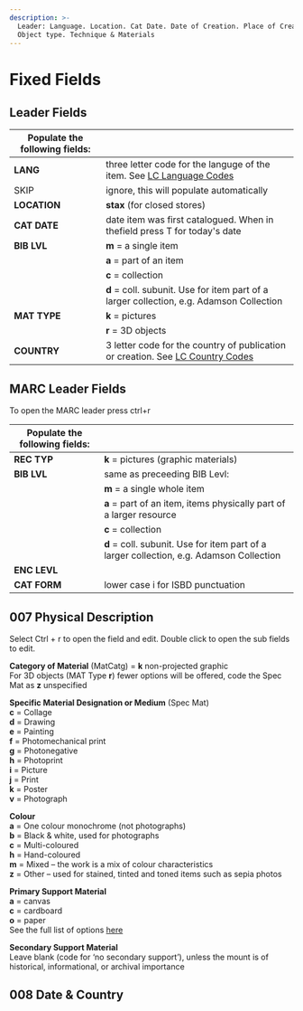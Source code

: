 ```yaml
---
description: >-
  Leader: Language. Location. Cat Date. Date of Creation. Place of Creation.
  Object type. Technique & Materials
---
```


# Fixed Fields

## Leader Fields

| Populate the following fields: |                                                                                                                       |
| ------------------------------ | --------------------------------------------------------------------------------------------------------------------- |
| **LANG**                       | three letter code for the languge of the item. See [LC Language Codes](https://www.loc.gov/marc/languages/)           |
| SKIP                           | ignore, this will populate automatically                                                                              |
| **LOCATION**                   | **stax** (for closed stores)                                                                                          |
| **CAT DATE**                   | date item was first catalogued. When in thefield press T for today's date                                             |
| **BIB LVL**                    | **m** = a single item                                                                                                 |
|                                | **a** = part of an item                                                                                               |
|                                | **c** = collection                                                                                                    |
|                                | **d** = coll. subunit. Use for item part of a larger collection, e.g. Adamson Collection                              |
| **MAT TYPE**                   | **k** = pictures                                                                                                      |
|                                | **r** = 3D objects                                                                                                    |
| **COUNTRY**                    | 3 letter code for the country of publication or creation. See [LC Country Codes](https://www.loc.gov/marc/countries/) |

## MARC Leader Fields

To open the MARC leader press ctrl+r

| Populate the following fields: |                                                                                          |
| ------------------------------ | ---------------------------------------------------------------------------------------- |
| **REC TYP**                    | **k** = pictures (graphic materials)                                                     |
| **BIB LVL**                    | same as preceeding BIB Levl:                                                             |
|                                | **m** = a single whole item                                                              |
|                                | **a** = part of an item, items physically part of a larger resource                      |
|                                | **c** = collection                                                                       |
|                                | **d** = coll. subunit. Use for item part of a larger collection, e.g. Adamson Collection |
| **ENC LEVL**                   |                                                                                          |
| **CAT FORM**                   | lower case i for ISBD punctuation                                                        |

## 007 Physical Description

Select Ctrl + r to open the field and edit. Double click to open the sub fields to edit.

**Category of Material** (MatCatg) = **k** non-projected graphic\
For 3D objects (MAT Type **r**) fewer options will be offered, code the Spec Mat as **z** unspecified

**Specific Material Designation or Medium** (Spec Mat)\
**c** = Collage\
**d** = Drawing\
**e** = Painting\
**f** = Photomechanical print\
**g** = Photonegative\
**h** = Photoprint\
**i** = Picture\
**j** = Print\
**k** = Poster\
**v** = Photograph

**Colour**\
**a** = One colour monochrome (not photographs)\
**b** = Black & white, used for photographs\
**c** = Multi-coloured\
**h** = Hand-coloured\
**m** = Mixed – the work is a mix of colour characteristics\
**z** = Other – used for stained, tinted and toned items such as sepia photos

**Primary Support Material**\
**a** = canvas\
**c** = cardboard\
**o** = paper\
See the full list of options [here](https://www.oclc.org/bibformats/en/0xx/007nonproj.html)

**Secondary Support Material**\
Leave blank (code for ‘no secondary support’), unless the mount is of historical, informational, or archival importance

## 008 Date & Country
